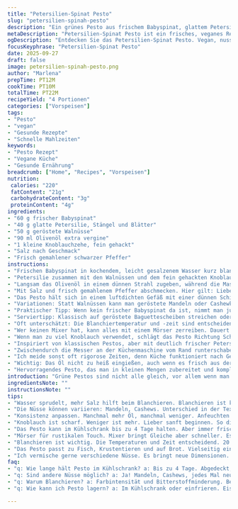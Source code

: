 ```yaml
---
title: "Petersilien-Spinat Pesto"
slug: "petersilien-spinah-pesto"
description: "Ein grünes Pesto aus frischem Babyspinat, glattem Petersilienkraut und gerösteten Walnüssen. Die Zutaten werden blanchiert und danach zusammen mit Knoblauch und Olivenöl fein püriert. Geräucherte Mandeln ersetzen traditionell verwendete Pacanes für eine nussige Tiefe. Das Pesto passt hervorragend zu Krustentieren, auf geröstetem Brot oder zu herzhaften Galettes. Salz und schwarzer Pfeffer bringen den Geschmack auf den Punkt. Die Mischung wird nach eigenem Ermessen dicker oder flüssiger eingestellt, je nach Einsatzzweck."
metaDescription: "Petersilien-Spinat Pesto ist ein frisches, veganes Rezept. Es kombiniert Walnüsse, Spinat und Petersilie zu einem aromatischen Genuss."
ogDescription: "Entdecken Sie das Petersilien-Spinat Pesto. Vegan, nussig und frisch – ideal für Baguette oder als Dip. Ein Muss für jedes Essen."
focusKeyphrase: "Petersilien-Spinat Pesto"
date: 2025-09-27
draft: false
image: petersilien-spinah-pesto.png
author: "Marlena"
prepTime: PT12M
cookTime: PT10M
totalTime: PT22M
recipeYield: "4 Portionen"
categories: ["Vorspeisen"]
tags:
- "Pesto"
- "vegan"
- "Gesunde Rezepte"
- "Schnelle Mahlzeiten"
keywords:
- "Pesto Rezept"
- "Vegane Küche"
- "Gesunde Ernährung"
breadcrumb: ["Home", "Recipes", "Vorspeisen"]
nutrition: 
 calories: "220"
 fatContent: "21g"
 carbohydrateContent: "3g"
 proteinContent: "4g"
ingredients:
- "60 g frischer Babyspinat"
- "40 g glatte Petersilie, Stängel und Blätter"
- "50 g geröstete Walnüsse"
- "90 ml Olivenöl extra vergine"
- "1 kleine Knoblauchzehe, fein gehackt"
- "Salz nach Geschmack"
- "Frisch gemahlener schwarzer Pfeffer"
instructions:
- "Frischen Babyspinat in kochendem, leicht gesalzenem Wasser kurz blanchieren – etwa 20 Sekunden reichen, bis die Blätter zusammenfallen und dunkel werden. Sofort in Eiswasser legen, um die grüne Farbe zu fixieren und den Garprozess zu stoppen. Abtropfen lassen, anschließend die Blätter mit den Händen vorsichtig ausdrücken, um möglichst viel Wasser zu entfernen. Zu nass kann das Pesto verwässern."
- "Petersilie zusammen mit den Walnüssen und dem fein gehackten Knoblauch in eine Küchenmaschine geben. Spinat hinzufügen. Ganz grob häckseln, bis eine leicht krümelige Masse entsteht."
- "Langsam das Olivenöl in einem dünnen Strahl zugeben, während die Maschine läuft. Die Textur soll cremig, aber nicht flüssig sein. Manchmal braucht das Pesto mehr Öl, manchmal weniger – das hängt von der Restfeuchte der Blätter ab."
- "Mit Salz und frisch gemahlenem Pfeffer abschmecken. Hier gilt: Lieber zurückhalten und nach dem Probieren am Gericht gegebenenfalls nachwürzen. Die Aromen sind intensiv."
- "Das Pesto hält sich in einem luftdichten Gefäß mit einer dünnen Schicht Olivenöl bedeckt für bis zu 4 Tage im Kühlschrank. Falls es zu fest wird, kurz mit etwas Öl glatt rühren."
- "Variationen: Statt Walnüssen kann man geröstete Mandeln oder Cashewkerne nehmen, gibt dem Ganzen eine andere Textur und Geschmackstiefen, die ich gerade gerne benutze. Petersilie darf ruhig komplett mit Stängeln verarbeitet werden, die bringen oft Kräuternoten, aber kostet mehr Pürierkraft."
- "Praktischer Tipp: Wenn kein frischer Babyspinat da ist, nimmt man jungen Mangold oder sogar Rucola, um mehr Biss und leicht bittere Note reinzubringen."
- "Serviertipp: Klassisch auf geröstete Baguettescheiben streichen oder mit gebratenem weißen Fisch kombinieren. Auch auf herzhaften Galettes sehr gelungen. Ich selbst nehme das Pesto als schnellen Lunch-Dip, der die Mittagspause sofort aufwertet."
- "Oft unterschätzt: Die Blanchiertemperatur und -zeit sind entscheidend, nur so wird das Grün leuchtend ohne verkocht zu sein. Nur 15 bis 25 Sekunden, scharfes Sieb, standfestes Abtropfen und sofort Eisbad. Wer das beim ersten Mal nicht beherzigt, riskiert graue Farbe und matschige Masse."
- "Wer keinen Mixer hat, kann alles mit einem Mörser zerreiben. Dauert länger, bringt aber eine rustikalere, gröbere Textur."
- "Wenn man zu viel Knoblauch verwendet, schlägt das Pesto Richtung Schärfe um und sticht später. Am besten leichte Knoblauchmenge und dafür mehr Pfeffer."
- "Inspiriert von klassischen Pestos, aber mit deutlich frischer Petersilie und Spinat als Grundgerüst. Kein Käse, keine Nüsseinsatz-Pflicht - vegan, aber mit Pfiff."
- "Zwischendurch die Messer an der Küchenmaschine vom Rand runterschaben, damit nichts hängen bleibt und alle Zutaten gleichmäßig verarbeitet werden."
- "Ich meide sonst oft rigorose Zeiten, denn Küche funktioniert nach Gefühl: Wenn die Blätter sattgrün und leicht feucht, Nüsse aber knusprig und duftend sind, geht’s los. Sonst passiert: Fade, matschig, ölig."
- "Wichtig: Das Öl nicht zu heiß eingießen, auch wenn es frisch aus der Flasche ist. Zimmertemperatur verhindert den Geschmackseinbruch der Kräuter."
- "Hervorragendes Pesto, das man in kleinen Mengen zubereitet und komplett verbraucht, keine Reste, keine Verschwendung. Für größere Mengen lohnt sich die Tiefkühlung in Eiswürfelschalen."
introduction: "Grüne Pestos sind nicht alle gleich, vor allem wenn man Petersilie und Babyspinat kombiniert. Die frische, leicht nussige Note der Walnüsse trifft auf die erdige Leichtigkeit der Blätter. Blanchieren ist hier keine Nebensache, sondern der Schlüssel: Damit sollte das Grün seine Farbe behalten, jedoch alle Bitterstoffe etwas gemildert werden. Ich habe erst gelernt, wie wichtig das Eiswasserbad nach dem Blanchieren wirklich ist – ohne diesen Schritt wird das Pesto später grau und schmeckt dumpf. Das Zusammenspiel aus Kräutern und Knoblauch muss fein austariert sein, sonst schlägt die Schärfe schnell über. Die Konsistenz sollte variabel sein, je nach Einsatz. Und: Nicht sparen am Olivenöl, aber vorsichtig und im richtigen Moment zugeben. So behält man die Frische und Textur. Kein Käse, keine Eier – komplett vegan und glutenfrei. Ausprobiert mit verschiedenen Nüssen, Walnüsse sind für mich derzeit der beste Kompromiss aus Geschmack und Crunch. Dazu passen salzige, warme Krustentiergerichte oder einfach eine gute Scheibe Brot. Meine persönliche Entdeckung: Das Pesto auch mal auf geröstetem Blumenkohl servieren – überraschend spannend."
ingredientsNote: ""
instructionsNote: ""
tips:
- "Wasser sprudelt, mehr Salz hilft beim Blanchieren. Blanchieren ist kein Spaßbremsen. Grün bleibt leuchtend. Eisbad unbedingt. Ohne kein frisches Pesto."
- "Die Nüsse können variieren: Mandeln, Cashews. Unterschied in der Textur, Geschmackstiefe. Ich mag Walnüsse. Sie sind knackig und aromatisch. Lust auf mehr?"
- "Konsistenz anpassen. Manchmal mehr Öl, manchmal weniger. Anfeuchten mit Olivenöl. Dosengebrauch - einfach probieren. Keine Angst vor Anpassungen."
- "Knoblauch ist scharf. Weniger ist mehr. Lieber sanft beginnen. So die Schärfe zähmen. Wenn zu stark, dann nachpeppen mit schwarzen Pfeffer."
- "Das Pesto kann im Kühlschrank bis zu 4 Tage halten. Aber immer frisch zubereiten. Kleine Mengen sind besser. Keine Reste, kein Verschwendung."
- "Mörser für rustikalen Touch. Mixer bringt Gleiche aber schneller. Es ist wie eine Entscheidung – Zeit oder Textur. Beides hat seinen Platz."
- "Blanchieren ist wichtig. Die Temperaturen und Zeit entscheidend. 20 Sekunden sind genug. Wenn mehr, wird das Grün matschig und grau."
- "Das Pesto passt zu Fisch, Krustentieren und auf Brot. Vielseitig einsetzen. Auch ausprobieren mit geröstetem Gemüse. Beschäftigt die Sinne."
- "Ich vermische gerne verschiedene Nüsse. Es bringt neue Dimensionen. Geschmack ist wie eine Entdeckungsreise. Da gibt es immer was zu verlieren."
faq:
- "q: Wie lange hält Pesto im Kühlschrank? a: Bis zu 4 Tage. Abgedeckt, damit es frisch bleibt. Bei zu festem Pesto mit etwas Öl nachjustieren."
- "q: Sind andere Nüsse möglich? a: Ja! Mandeln, Cashews, jedes Mal neu. Nüsse bestimmen das Aroma. Experimentieren lohnt sich. Abwechslung bereichert."
- "q: Warum Blanchieren? a: Farbintensität und Bitterstoffminderung. Bei zu langer Zeit wird’s grau. 20 Sekunden sind ideal für das perfekte Grün."
- "q: Wie kann ich Pesto lagern? a: Im Kühlschrank oder einfrieren. Eiswürfelschalen sind praktisch. Nehmen, wie man braucht. Frische ist das Ziel."

---
```

